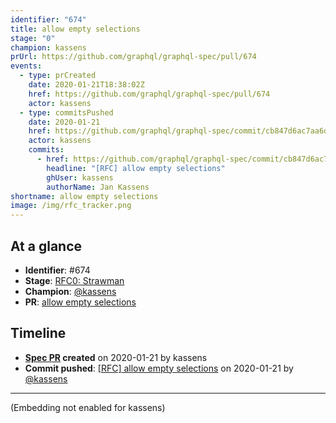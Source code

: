 ```yaml
---
identifier: "674"
title: allow empty selections
stage: "0"
champion: kassens
prUrl: https://github.com/graphql/graphql-spec/pull/674
events:
  - type: prCreated
    date: 2020-01-21T18:38:02Z
    href: https://github.com/graphql/graphql-spec/pull/674
    actor: kassens
  - type: commitsPushed
    date: 2020-01-21
    href: https://github.com/graphql/graphql-spec/commit/cb847d6ac7aa6ddfd5ed4c5cd2a44ef410f16f51
    actor: kassens
    commits:
      - href: https://github.com/graphql/graphql-spec/commit/cb847d6ac7aa6ddfd5ed4c5cd2a44ef410f16f51
        headline: "[RFC] allow empty selections"
        ghUser: kassens
        authorName: Jan Kassens
shortname: allow empty selections
image: /img/rfc_tracker.png
---
```


## At a glance

- **Identifier**: #674
- **Stage**: [RFC0: Strawman](https://github.com/graphql/graphql-spec/blob/main/CONTRIBUTING.md#stage-0-strawman)
- **Champion**: [@kassens](https://github.com/kassens)
- **PR**: [allow empty selections](https://github.com/graphql/graphql-spec/pull/674)

<!-- BEGIN_CUSTOM_TEXT -->



<!-- END_CUSTOM_TEXT -->

## Timeline

- **[Spec PR](https://github.com/graphql/graphql-spec/pull/674) created** on 2020-01-21 by kassens
- **Commit pushed**: [&#x5b;RFC&#x5d; allow empty selections](https://github.com/graphql/graphql-spec/commit/cb847d6ac7aa6ddfd5ed4c5cd2a44ef410f16f51) on 2020-01-21 by [@kassens](https://github.com/kassens)

<!-- VERBATIM -->

---

(Embedding not enabled for kassens)
